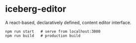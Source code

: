 # iceberg-editor

A react-based, declaratively defined, content editor interface.

```
npm run start   # serve from localhost:3000
npm run build   # production build
````

